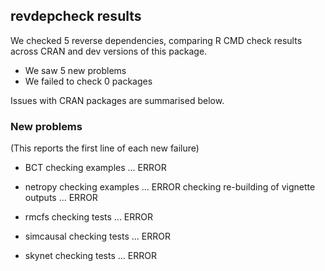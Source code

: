 ## revdepcheck results

We checked 5 reverse dependencies, comparing R CMD check results across CRAN and dev versions of this package.

 * We saw 5 new problems
 * We failed to check 0 packages

Issues with CRAN packages are summarised below.

### New problems
(This reports the first line of each new failure)

* BCT
  checking examples ... ERROR

* netropy
  checking examples ... ERROR
  checking re-building of vignette outputs ... ERROR

* rmcfs
  checking tests ... ERROR

* simcausal
  checking tests ... ERROR

* skynet
  checking tests ... ERROR

